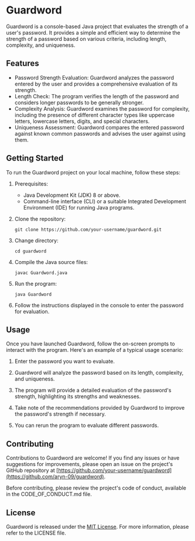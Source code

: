 # Guardword

Guardword is a console-based Java project that evaluates the strength of a user's password. It provides a simple and efficient way to determine the strength of a password based on various criteria, including length, complexity, and uniqueness.

## Features

- Password Strength Evaluation: Guardword analyzes the password entered by the user and provides a comprehensive evaluation of its strength.
- Length Check: The program verifies the length of the password and considers longer passwords to be generally stronger.
- Complexity Analysis: Guardword examines the password for complexity, including the presence of different character types like uppercase letters, lowercase letters, digits, and special characters.
- Uniqueness Assessment: Guardword compares the entered password against known common passwords and advises the user against using them.

## Getting Started

To run the Guardword project on your local machine, follow these steps:

1. Prerequisites:
   - Java Development Kit (JDK) 8 or above.
   - Command-line interface (CLI) or a suitable Integrated Development Environment (IDE) for running Java programs.

2. Clone the repository:
   ```shell
   git clone https://github.com/your-username/guardword.git
   ```

3. Change directory:
   ```shell
   cd guardword
   ```

4. Compile the Java source files:
   ```shell
   javac Guardword.java
   ```

5. Run the program:
   ```shell
   java Guardword
   ```

6. Follow the instructions displayed in the console to enter the password for evaluation.

## Usage

Once you have launched Guardword, follow the on-screen prompts to interact with the program. Here's an example of a typical usage scenario:

1. Enter the password you want to evaluate.

2. Guardword will analyze the password based on its length, complexity, and uniqueness.

3. The program will provide a detailed evaluation of the password's strength, highlighting its strengths and weaknesses.

4. Take note of the recommendations provided by Guardword to improve the password's strength if necessary.

5. You can rerun the program to evaluate different passwords.

## Contributing

Contributions to Guardword are welcome! If you find any issues or have suggestions for improvements, please open an issue on the project's GitHub repository at [https://github.com/your-username/guardword](https://github.com/aryn-09/guardword).

Before contributing, please review the project's code of conduct, available in the CODE_OF_CONDUCT.md file.

## License

Guardword is released under the [MIT License](https://opensource.org/licenses/MIT). For more information, please refer to the LICENSE file.
